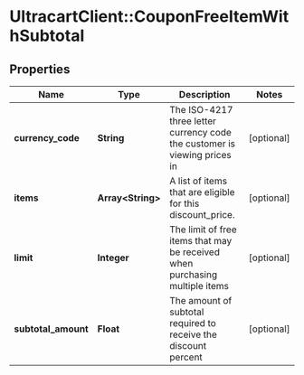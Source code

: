 # UltracartClient::CouponFreeItemWithSubtotal

## Properties
Name | Type | Description | Notes
------------ | ------------- | ------------- | -------------
**currency_code** | **String** | The ISO-4217 three letter currency code the customer is viewing prices in | [optional] 
**items** | **Array&lt;String&gt;** | A list of items that are eligible for this discount_price. | [optional] 
**limit** | **Integer** | The limit of free items that may be received when purchasing multiple items | [optional] 
**subtotal_amount** | **Float** | The amount of subtotal required to receive the discount percent | [optional] 


